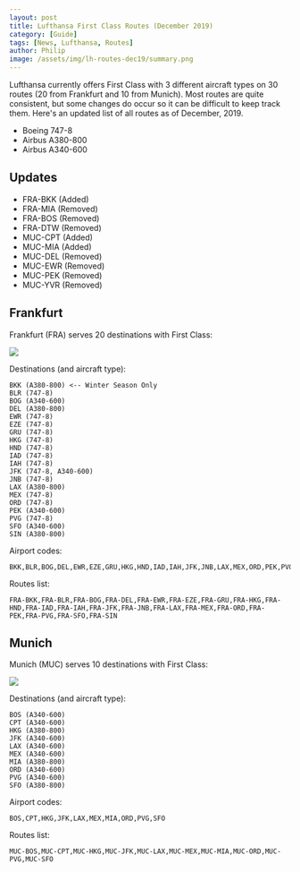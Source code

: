 ```yaml
---
layout: post
title: Lufthansa First Class Routes (December 2019)
category: [Guide]
tags: [News, Lufthansa, Routes]
author: Philip
image: /assets/img/lh-routes-dec19/summary.png
---
```


Lufthansa currently offers First Class with 3 different aircraft types on 30 routes (20 from Frankfurt and 10 from Munich). Most routes are quite consistent, but some changes do occur so it can be difficult to keep track them. Here's an updated list of all routes as of December, 2019.

- Boeing 747-8
- Airbus A380-800
- Airbus A340-600

## Updates
- FRA-BKK (Added)
- FRA-MIA (Removed)
- FRA-BOS (Removed)
- FRA-DTW (Removed)
- MUC-CPT (Added)
- MUC-MIA (Added)
- MUC-DEL (Removed)
- MUC-EWR (Removed)
- MUC-PEK (Removed)
- MUC-YVR (Removed)

## Frankfurt
Frankfurt (FRA) serves 20 destinations with First Class:

<img src="/assets/img/lh-routes-dec19/frankfurt.png" />

Destinations (and aircraft type):
```
BKK (A380-800) <-- Winter Season Only
BLR (747-8)
BOG (A340-600)
DEL (A380-800)
EWR (747-8)
EZE (747-8)
GRU (747-8)
HKG (747-8)
HND (747-8)
IAD (747-8)
IAH (747-8)
JFK (747-8, A340-600)
JNB (747-8)
LAX (A380-800)
MEX (747-8)
ORD (747-8)
PEK (A340-600)
PVG (747-8)
SFO (A340-600)
SIN (A380-800)
```

Airport codes:
```
BKK,BLR,BOG,DEL,EWR,EZE,GRU,HKG,HND,IAD,IAH,JFK,JNB,LAX,MEX,ORD,PEK,PVG,SFO,SIN
```

Routes list:
```
FRA-BKK,FRA-BLR,FRA-BOG,FRA-DEL,FRA-EWR,FRA-EZE,FRA-GRU,FRA-HKG,FRA-HND,FRA-IAD,FRA-IAH,FRA-JFK,FRA-JNB,FRA-LAX,FRA-MEX,FRA-ORD,FRA-PEK,FRA-PVG,FRA-SFO,FRA-SIN
```

## Munich
Munich (MUC) serves 10 destinations with First Class:

<img src="/assets/img/lh-routes-dec19/munich.png" />

Destinations (and aircraft type):
```
BOS (A340-600)
CPT (A340-600)
HKG (A380-800)
JFK (A340-600)
LAX (A340-600)
MEX (A340-600)
MIA (A380-800)
ORD (A340-600)
PVG (A340-600)
SFO (A380-800)
```

Airport codes:
```
BOS,CPT,HKG,JFK,LAX,MEX,MIA,ORD,PVG,SFO
```

Routes list:
```
MUC-BOS,MUC-CPT,MUC-HKG,MUC-JFK,MUC-LAX,MUC-MEX,MUC-MIA,MUC-ORD,MUC-PVG,MUC-SFO
```
